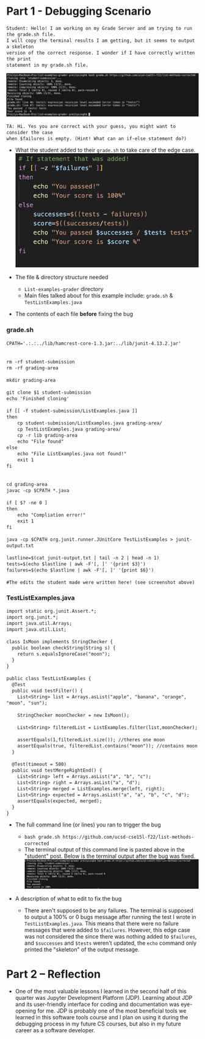 # Part 1 - Debugging Scenario
```
Student: Hello! I am working on my Grade Server and am trying to run the grade.sh file.
I will copy the terminal results I am getting, but it seems to output a skeleton
version of the correct response. I wonder if I have correctly written the print
statement in my grade.sh file.
```
![Image](help.png)

```
TA: Hi. Yes you are correct with your guess, you might want to consider the case
when $failures is empty. (Hint! What can an if-else statement do?)
```
* What the student added to their `grade.sh` to take care of the edge case.
![Image](edit.png)

* The file & directory structure needed
  * `List-examples-grader` directory
   * Main files talked about for this example include: `grade.sh` & `TestListExamples.java`

* The contents of each file **before** fixing the bug
### grade.sh
```
CPATH='.:.:../lib/hamcrest-core-1.3.jar:../lib/junit-4.13.2.jar'


rm -rf student-submission
rm -rf grading-area

mkdir grading-area

git clone $1 student-submission
echo 'Finished cloning'

if [[ -f student-submission/ListExamples.java ]]
then
    cp student-submission/ListExamples.java grading-area/
    cp TestListExamples.java grading-area/
    cp -r lib grading-area
    echo "File found"
else
    echo "File ListExamples.java not found!"
    exit 1
fi


cd grading-area
javac -cp $CPATH *.java

if [ $? -ne 0 ] 
then
    echo "Compliation error!"
    exit 1
fi

java -cp $CPATH org.junit.runner.JUnitCore TestListExamples > junit-output.txt

lastline=$(cat junit-output.txt | tail -n 2 | head -n 1)
tests=$(echo $lastline | awk -F'[, ]' '{print $3}')
failures=$(echo $lastline | awk -F'[, ]' '{print $6}')

#The edits the student made were written here! (see screenshot above)
```
### TestListExamples.java
```
import static org.junit.Assert.*;
import org.junit.*;
import java.util.Arrays;
import java.util.List;

class IsMoon implements StringChecker {
  public boolean checkString(String s) {
    return s.equalsIgnoreCase("moon");
  }
}

public class TestListExamples {
  @Test
  public void testFilter() {
    List<String> list = Arrays.asList("apple", "banana", "orange", "moon", "sun");

    StringChecker moonChecker = new IsMoon();

    List<String> filteredList = ListExamples.filter(list,moonChecker);

    assertEquals(1,filteredList.size()); //theres one moon
    assertEquals(true, filteredList.contains("moon")); //contains moon
  }

  @Test(timeout = 500)
  public void testMergeRightEnd() {
    List<String> left = Arrays.asList("a", "b", "c");
    List<String> right = Arrays.asList("a", "d");
    List<String> merged = ListExamples.merge(left, right);
    List<String> expected = Arrays.asList("a", "a", "b", "c", "d");
    assertEquals(expected, merged);
  }
}
```


* The full command line (or lines) you ran to trigger the bug
  * `bash grade.sh https://github.com/ucsd-cse15l-f22/list-methods-corrected`
  * The terminal output of this command line is pasted above in the "student" post. Below is the terminal output after the bug was fixed.
 ![Image](gotIt.png)

* A description of what to edit to fix the bug
  * There aren't supposed to be any failures. The terminal is supposed to output a
  100% or 0 bugs message after running the test I wrote in `TestListExamples.java`.
  This means that there were no failure messages that were added to `$failures`.
  However, this edge case was not considered the since there was nothing added to
  `$failures`, and `$successes` and `$tests` weren't updated, the `echo` command only printed
  the "skeleton" of the output message.

# Part 2 – Reflection

* One of the most valuable lessons I learned in the second half of this quarter was Jupyter Development Platform (JDP). Learning about JDP and its user-friendly interface for coding and documentation was eye-opening for me. JDP is probably one of the most beneficial tools we learned in this software tools course and I plan on using it during the debugging process in my future CS courses, but also in my future career as a software developer.
